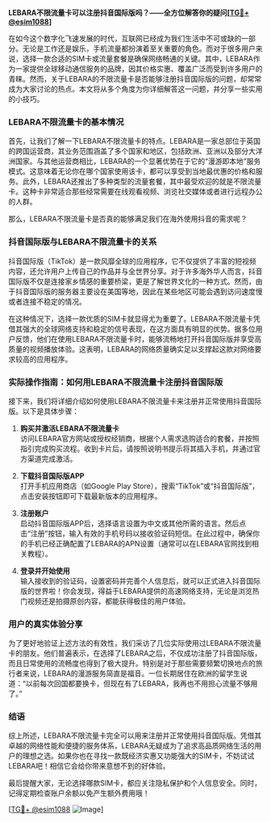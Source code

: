 **LEBARA不限流量卡可以注册抖音国际版吗？——全方位解答你的疑问[[TG💪+ @esim1088](https://t.me/s/esim1088)]**

在如今这个数字化飞速发展的时代，互联网已经成为我们生活中不可或缺的一部分。无论是工作还是娱乐，手机流量都扮演着至关重要的角色。而对于很多用户来说，选择一款合适的SIM卡或流量套餐是确保网络畅通的关键。其中，LEBARA作为一家提供全球移动通信服务的品牌，因其价格实惠、覆盖广泛而受到许多用户的青睐。然而，关于LEBARA的不限流量卡是否能够注册抖音国际版的问题，却常常成为大家讨论的热点。本文将从多个角度为你详细解答这一问题，并分享一些实用的小技巧。

### LEBARA不限流量卡的基本情况

首先，让我们了解一下LEBARA不限流量卡的特点。LEBARA是一家总部位于英国的跨国运营商，其业务范围涵盖了多个国家和地区，包括欧洲、亚洲以及部分大洋洲国家。与其他运营商相比，LEBARA的一个显著优势在于它的“漫游即本地”服务模式。这意味着无论你在哪个国家使用该卡，都可以享受到当地最优惠的价格和服务。此外，LEBARA还推出了多种类型的流量套餐，其中最受欢迎的就是不限流量卡。这种卡非常适合那些经常需要在线观看视频、浏览社交媒体或者进行远程办公的人群。

那么，LEBARA不限流量卡是否真的能够满足我们在海外使用抖音的需求呢？

### 抖音国际版与LEBARA不限流量卡的关系

抖音国际版（TikTok）是一款风靡全球的应用程序，它不仅提供了丰富的短视频内容，还允许用户上传自己的作品并与全世界分享。对于许多海外华人而言，抖音国际版不仅是连接家乡情感的重要桥梁，更是了解世界文化的一种方式。然而，由于抖音国际版的服务器主要设在美国等地，因此在某些地区可能会遇到访问速度慢或者连接不稳定的情况。

在这种情况下，选择一款优质的SIM卡就显得尤为重要了。LEBARA不限流量卡凭借其强大的全球网络支持和稳定的信号表现，在这方面具有明显的优势。据多位用户反馈，他们在使用LEBARA不限流量卡时，能够流畅地打开抖音国际版并享受高质量的视频播放体验。这表明，LEBARA的网络质量确实足以支撑起这款对网络要求较高的应用程序。

### 实际操作指南：如何用LEBARA不限流量卡注册抖音国际版

接下来，我们将详细介绍如何使用LEBARA不限流量卡来注册并正常使用抖音国际版。以下是具体步骤：

1. **购买并激活LEBARA不限流量卡**  
   访问LEBARA官方网站或授权经销商，根据个人需求选购适合的套餐，并按照指引完成购买流程。收到卡片后，请按照说明书提示将其插入手机，并通过官方渠道完成激活。

2. **下载抖音国际版APP**  
   打开手机应用商店（如Google Play Store），搜索“TikTok”或“抖音国际版”，点击安装按钮即可下载最新版本的应用程序。

3. **注册账户**  
   启动抖音国际版APP后，选择语言设置为中文或其他所需的语言。然后点击“注册”按钮，输入有效的手机号码以接收验证码短信。在此过程中，确保你的手机已经正确配置了LEBARA的APN设置（通常可以在LEBARA官网找到相关教程）。

4. **登录并开始使用**  
   输入接收到的验证码，设置密码并完善个人信息后，就可以正式进入抖音国际版的世界啦！你会发现，得益于LEBARA提供的高速网络支持，无论是浏览热门视频还是拍摄原创内容，都能获得极佳的用户体验。

### 用户的真实体验分享

为了更好地验证上述方法的有效性，我们采访了几位实际使用过LEBARA不限流量卡的朋友。他们普遍表示，在选择了LEBARA之后，不仅成功注册了抖音国际版，而且日常使用的流畅度也得到了极大提升。特别是对于那些需要频繁切换地点的旅行者来说，LEBARA的漫游服务简直是福音。一位长期居住在欧洲的留学生说道：“以前每次回国都要换卡，但现在有了LEBARA，我再也不用担心流量不够用了。”

### 结语

综上所述，LEBARA不限流量卡完全可以用来注册并正常使用抖音国际版。凭借其卓越的网络性能和便捷的服务体系，LEBARA无疑成为了追求高品质网络生活的用户的理想之选。如果你也在寻找一款既经济实惠又功能强大的SIM卡，不妨试试LEBARA吧！相信它会给你带来意想不到的好体验。

最后提醒大家，无论选择哪款SIM卡，都应关注隐私保护和个人信息安全。同时，记得定期检查账户余额以免产生额外费用哦！

[[TG💪+ @esim1088](https://t.me/s/esim1088) ![Image](https://i.postimg.cc/4NQfJmqS/Snipaste-2025-05-13-00-14-12.png)]